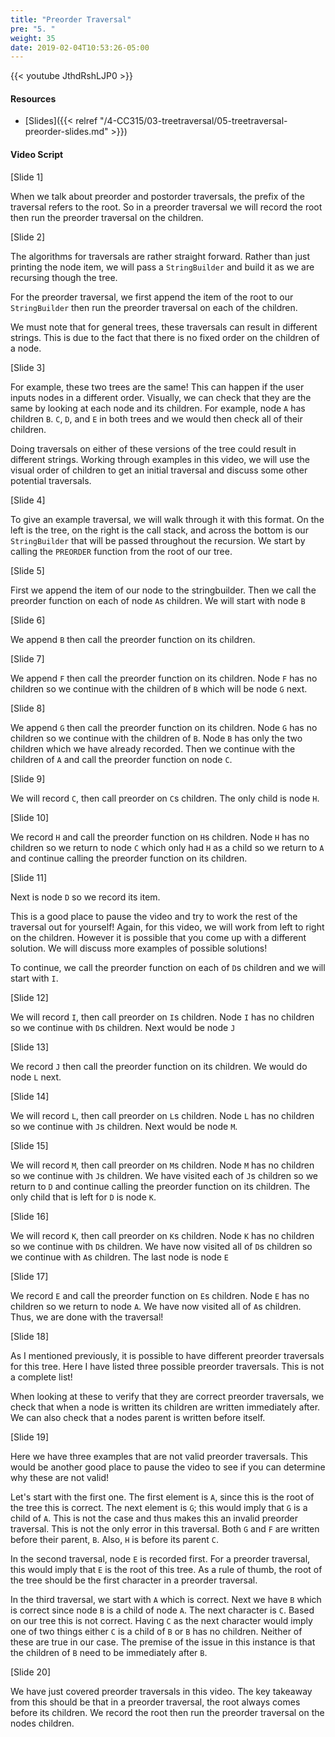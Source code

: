 ```yaml
---
title: "Preorder Traversal"
pre: "5. "
weight: 35
date: 2019-02-04T10:53:26-05:00
---
```


{{< youtube JthdRshLJP0 >}}

#### Resources
* [Slides]({{< relref "/4-CC315/03-treetraversal/05-treetraversal-preorder-slides.md" >}})

#### Video Script

[Slide 1]

When we talk about preorder and postorder traversals, the prefix of the traversal refers to the root. So in a preorder traversal we will record the root then run the preorder traversal on the children. 


[Slide 2]

The algorithms for traversals are rather straight forward. Rather than just printing the node item, we will pass a `StringBuilder` and build it as we are recursing though the tree. 

For the preorder traversal, we first append the item of the root to our `StringBuilder` then run the preorder traversal on each of the children. 

We must note that for general trees, these traversals can result in different strings. This is due to the fact that there is no fixed order on the children of a node. 


[Slide 3]

For example, these two trees are the same! This can happen if the user inputs nodes in a different order. Visually, we can check that they are the same by looking at each node and its children. For example, node `A` has children `B`. `C`, `D`, and `E` in both trees and we would then check all of their children.

Doing traversals on either of these versions of the tree could result in different strings. Working through examples in this video, we will use the visual order of children to get an initial traversal and discuss some other potential traversals.


[Slide 4]

To give an example traversal, we will walk through it with this format. On the left is the tree, on the right is the call stack, and across the bottom is our `StringBuilder` that will be passed throughout the recursion. We start by calling the `PREORDER` function from the root of our tree. 


[Slide 5]

First we append the item of our node to the stringbuilder. Then we call the preorder function on each of node `A`s children. We will start with node `B`


[Slide 6]

We append `B` then call the preorder function on its children. 


[Slide 7]

We append `F` then call the preorder function on its children. Node `F` has no children so we continue with the children of `B` which will be node `G` next. 


[Slide 8]

We append `G` then call the preorder function on its children. Node `G` has no children so we continue with the children of `B`. Node `B` has only the two children which we have already recorded. Then we continue with the children of `A` and call the preorder function on node `C`. 


[Slide 9]

We will record `C`, then call preorder on `C`s children. The only child is node `H`.


[Slide 10]

We record `H` and call the preorder function on `H`s children. Node `H` has no children so we return to node `C` which only had `H` as a child so we return to `A` and continue calling the preorder function on its children. 

[Slide 11]

Next is node `D` so we record its item. 

This is a good place to pause the video and try to work the rest of the traversal out for yourself! Again, for this video, we will work from left to right on the children. However it is possible that you come up with a different solution. We will discuss more examples of possible solutions! 

To continue, we call the preorder function on each of `D`s children and we will start with `I`.

[Slide 12]

We will record `I`, then call preorder on `I`s children. Node `I` has no children so we continue with `D`s children. Next would be node `J`


[Slide 13]

We record `J` then call the preorder function on its children. We would do node `L` next. 


[Slide 14]

We will record `L`, then call preorder on `L`s children. Node `L` has no children so we continue with `J`s children. Next would be node `M`.


[Slide 15]

We will record `M`, then call preorder on `M`s children. Node `M` has no children so we continue with `J`s children. We have visited each of `J`s children so we return to `D` and continue calling the preorder function on its children. The only child that is left for `D` is node `K`.


[Slide 16]

We will record `K`, then call preorder on `K`s children. Node `K` has no children so we continue with `D`s children. We have now visited all of `D`s children so we continue with `A`s children. The last node is node `E`


[Slide 17]

We record `E` and call the preorder function on `E`s children. Node `E` has no children so we return to node `A`. We have now visited all of `A`s children. Thus, we are done with the traversal! 


[Slide 18]

As I mentioned previously, it is possible to have different preorder traversals for this tree. Here I have listed three possible preorder traversals. This is not a complete list!

When looking at these to verify that they are correct preorder traversals, we check that when a node is written its children are written immediately after. We can also check that a nodes parent is written before itself. 


[Slide 19]

Here we have three examples that are not valid preorder traversals. This would be another good place to pause the video to see if you can determine why these are not valid! 

Let's start with the first one. The first element is `A`, since this is the root of the tree this is correct. The next element is `G`; this would imply that `G` is a child of `A`. This is not the case and thus makes this an invalid preorder traversal. This is not the only error in this traversal. Both `G` and `F` are written before their parent, `B`. Also, `H` is before its parent `C`.

In the second traversal, node `E` is recorded first. For a preorder traversal, this would imply that `E` is the root of this tree. As a rule of thumb, the root of the tree should be the first character in a preorder traversal. 

In the third traversal, we start with `A` which is correct. Next we have `B` which is correct since node `B` is a child of node `A`. The next character is `C`. Based on our tree this is not correct. Having `C` as the next character would imply one of two things either `C` is a child of `B` or `B` has no children. Neither of these are true in our case. The premise of the issue in this instance is that the children of `B` need to be immediately after `B`. 


[Slide 20]

We have just covered preorder traversals in this video. The key takeaway from this should be that in a preorder traversal, the root always comes before its children. We record the root then run the preorder traversal on the nodes children. 